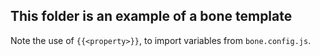 ## This folder is an example of a bone template

Note the use of `{{<property>}}`, to import variables from `bone.config.js`.